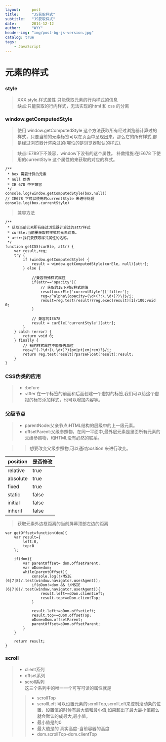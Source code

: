 ```yaml
---
layout:     post
title:      "JS获取样式"
subtitle:   "JS获取样式"
date:       2014-12-12
author:     "WYY"
header-img: "img/post-bg-js-version.jpg"
catalog: true
tags:
    - JavaScript
---
```



# 元素的样式


### style
> XXX.style.样式属性
> 只能获取元素的行内样式的信息  
> 缺点:只能获取的行内样式，无法实现的html 和 css 的分离


### window.getComputedStyle
> 使用 window.getComputedStyle 这个方法获取所有经过浏览器计算过的样式，只要当前的元素标签可以在页面中呈现出来，那么它的所有样式,都是经过浏览器计渲染过的(哪怕的是浏览器默认的样式).

> 缺点:IE789下不兼容，window下没有的这个属性。
> 补救措施:在IE678 下使用的currentStyle 这个属性的来获取的对应的样式。

```
/**
 * box 需要计算的元素
 * null 伪类
 * IE 678 中不兼容
 */
console.log(window.getComputedStyle(box,null))
// IE678 下可以使用的currentStyle 来进行处理 
console.log(box.currentStyle)
```

> 兼容方法

```
/**
 * 获取当前元素所有经过浏览器计算过的attr样式
 * curEle:当前要获取的样式的元素对象。
 * attr:我们要获取样式属性的名称。
 */
function getCSS(curEle, attr) {
    var result,reg;
    try {
        if (window.getComputedStyle) {
            result = window.getComputedStyle(curEle, null)[attr];
        } else {

            //兼容特殊样式属性
            if(attr=='opacity'){
                // 获取的IE下对应样式的值 
                result=curEle['currentStyle']['filter'];
                reg=/^alpha\(opacity=(\d+(?:\.\d+)?)\)$/i;
                result=reg.test(result)?reg.exec(result)[1]/100:void 0;
            }

            // 兼容的IE678
            result = curEle['currentStyle'][attr];
        }
    } catch (error) {
        return void 0;
    } finally {
        // 有的样式属性不能够去单位
        reg=/^(-?\d+(\.\d+)?)(px|pt|em|rem)?$/i;
        return reg.test(result)?parseFloat(result):result;
    }
}
```

### CSS伪类的应用

>- :before 
>- :after
> 在一个标签的前面和后面创建一个虚拟的标签,我们可以给这个虚拟的标签添加样式，也可以增加内容等。


### 父级节点

>- parentNode:父亲节点:HTML结构的层级中的上一级元素。
>- offsetParent:父级参照物，在同一平面中,最外层元素是里面所有元素的父级参照物，和HTML没有必然的联系。

>> 想要改变父级参照物,可以通过position 来进行改变。

position | 是否修改
---|---
relative | true
absolute | true
fixed | true
static | false
initial | false
inherit | false

> 获取元素外边框距离的当前屏幕顶部左边的距离
```
var getOffset=function(dom){
    var result={
        left:0,
        top:0
    };

    if(dom){
        var parentOffset= dom.offsetParent;
        var oDom=dom;
        while(parentOffset){
            console.log(!/MSIE (6|7|8)/.test(window.navigator.userAgent));
            if(oDom!=dom && !/MSIE (6|7|8)/.test(window.navigator.userAgent)){
                result.left+=oDom.clientLeft;
                result.top+=oDom.clientTop;
            }

            result.left+=oDom.offsetLeft;
            result.top+=oDom.offsetTop;
            oDom=oDom.offsetParent;
            parentOffset=oDom.offsetParent;
        }
    }

    return result;
}
```

### scroll
>- client系列
>- offset系列
>- scroll系列   
> 这三个系列中的唯一一个可写可读的属性就是
>>- scrollTop 
>>- scrollLeft
> 可以设置元素的scrollTop,scrollLeft来控制滚动条的位置，设置值的时候有最大值和最小值,如果超出了最大最小值那么就会默认的成最大,最小值。
>>- 最小值是的0
>>- 最大值是的 真实高度-当前容器的高度
>>- dom.scrollTop-dom.clientTop
